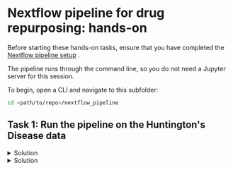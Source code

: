 # Nextflow pipeline for drug repurposing: hands-on

Before starting these hands-on tasks, ensure that you have completed the [Nextflow pipeline setup](../README.md/#nextflow-pipeline-setup)
.

The pipeline runs through the command line, so you do not need a Jupyter server for this session.

To begin, open a CLI and navigate to this subfolder:

```bash  
cd <path/to/repo>/nextflow_pipeline
```

## Task 1: Run the pipeline on the Huntington's Disease data

<details markdown="1">
<summary>Solution</summary>

```bash  
nextflow run nf-core/diseasemodulediscovery \
-r dev -profile docker \
--seeds ../data/NeDRex_api/seed_genes_huntingtons_disease.csv \
--network ../data/NeDRex_api/filtered_ppi_only_reviewed_proteins_solution.csv \
--id_space uniprot \
--outdir results \
--skip_evaluation
```

</details>


<details markdown="1">
<summary>Solution</summary>

</details>